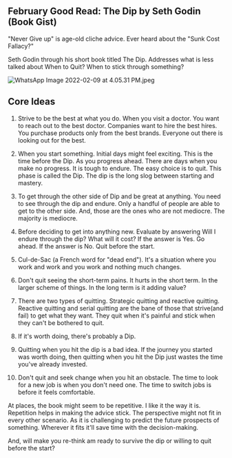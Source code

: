 ## February Good Read: The Dip by Seth Godin (Book Gist)

"Never Give up" is age-old cliche advice. Ever heard about the "Sunk Cost Fallacy?"

Seth Godin through his short book titled The Dip. Addresses what is less talked about When to Quit? When to stick through something?
 
![WhatsApp Image 2022-02-09 at 4.05.31 PM.jpeg](https://cdn.hashnode.com/res/hashnode/image/upload/v1644403308828/m8fCQPKDs.jpeg)


## Core Ideas


1. Strive to be the best at what you do. When you visit a doctor. You want to reach out to the best doctor. Companies want to hire the best hires. You purchase products only from the best brands. Everyone out there is looking out for the best.

2. When you start something. Initial days might feel exciting. This is the time before the Dip. As you progress ahead. There are days when you make no progress. It is tough to endure. The easy choice is to quit. This phase is called the Dip. The dip is the long slog between starting and mastery.

3. To get through the other side of Dip and be great at anything. You need to see through the dip and endure. Only a handful of people are able to get to the other side. And, those are the ones who are not mediocre. The majority is mediocre. 

4. Before deciding to get into anything new. Evaluate by answering Will I endure through the dip? What will it cost? If the answer is Yes. Go ahead. If the answer is No. Quit before the start. 

5. Cul-de-Sac (a French word for "dead end"). It's a situation where you work and work and you work and nothing much changes.

6. Don't quit seeing the short-term pains. It hurts in the short term. In the larger scheme of things. In the long term is it adding value?

7. There are two types of quitting. Strategic quitting and reactive quitting. Reactive quitting and serial quitting are the bane of those that strive(and fail) to get what they want. They quit when it's painful and stick when they can't be bothered to quit. 

8. If it's worth doing, there's probably a Dip.

9. Quitting when you hit the dip is a bad idea. If the journey you started was worth doing, then quitting when you hit the Dip just wastes the time you've already invested.

10. Don't quit and seek change when you hit an obstacle. The time to look for a new job is when you don't need one. The time to switch jobs is before it feels comfortable.

At places, the book might seem to be repetitive. I like it the way it is. Repetition helps in making the advice stick. The perspective might not fit in every other scenario. As it is challenging to predict the future prospects of something. Wherever it fits it'll save time with the decision-making. 

And, will make you re-think am ready to survive the dip or willing to quit before the start?


